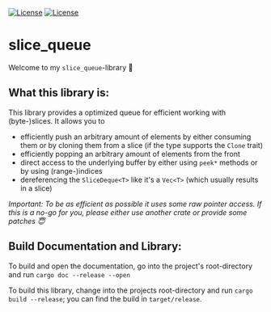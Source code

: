 [![License](https://img.shields.io/badge/License-BSD--2--Clause-blue.svg)](https://opensource.org/licenses/BSD-2-Clause)
[![License](https://img.shields.io/badge/License-MIT-blue.svg)](https://opensource.org/licenses/MIT)

slice_queue
===========
Welcome to my `slice_queue`-library 🎊


What this library is:
---------------------
This library provides a optimized queue for efficient working with (byte-)slices. It allows you to
 - efficiently push an arbitrary amount of elements by either consuming them or by cloning them from a slice (if the
   type supports the `Clone` trait)
 - efficiently popping an arbitrary amount of elements from the front
 - direct access to the underlying buffer by either using `peek*` methods or by using (range-)indices
 - dereferencing the `SliceDeque<T>` like it's a `Vec<T>` (which usually results in a slice)

_Important: To be as efficient as possible it uses some raw pointer access. If this is a no-go for you, please either
use another crate or provide some patches 😇_ 


Build Documentation and Library:
--------------------------------
To build and open the documentation, go into the project's root-directory and run `cargo doc --release --open`

To build this library, change into the projects root-directory and run `cargo build --release`; you can find the build
in `target/release`.